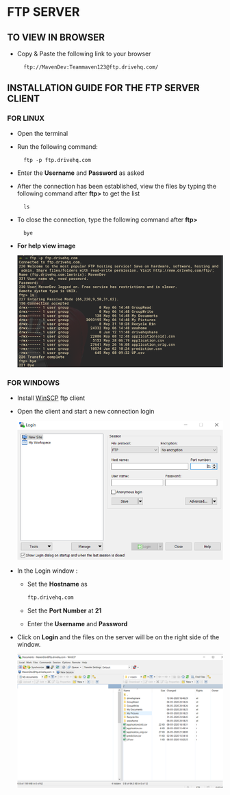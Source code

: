 # FTP SERVER

## TO VIEW IN BROWSER
* Copy & Paste the following link to your browser

        ftp://MavenDev:Teammaven123@ftp.drivehq.com/

## INSTALLATION GUIDE FOR THE FTP SERVER CLIENT
### FOR LINUX
* Open the terminal
* Run the following command:

        ftp -p ftp.drivehq.com

* Enter the **Username** and **Password** as asked
* After the connection has been established, view the files by typing the following command after **ftp>** to get the list 

        ls
* To close the connection, type the following command after **ftp>**

        bye
* **For help view image**

    ![](image3.png)

### FOR WINDOWS
* Install [WinSCP](https://winscp.net/eng/download.php) ftp client
* Open the client and start a new connection login

    ![](image1.png)

* In the Login window :
    * Set the **Hostname** as 
        ```bash
        ftp.drivehq.com
       ```

    * Set the **Port Number** at **21**

    * Enter the **Username** and **Password**


* Click on **Login** and the files on the server will be on the right side of the window. 

    ![](image2.png)
